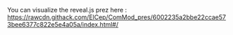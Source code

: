 You can visualize the reveal.js prez here : https://rawcdn.githack.com/ElCep/ComMod_pres/6002235a2bbe22ccae573bee6377c822e5e4a05a/index.html#/


